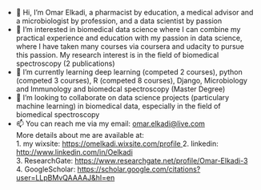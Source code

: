 - 👋 Hi, I’m Omar Elkadi, a pharmacist by education, a medical advisor and a microbiologist by profession, and a data scientist by passion
- 👀 I’m interested in biomedical data science where I can combine my practical experience and education with my passion in data science, where I have taken many courses via coursera and udacity to pursue this passion. My research interest is in the field of biomedical spectroscopy (2 publications) 
- 🌱 I’m currently learning deep learning (competed 2 courses), python (competed 3 courses), R (competed 8 courses), Django, Microbiology and Immunology and biomedcal spectroscopy (Master Degree)   
- 💞️ I’m looking to collaborate on data science projects (particulary machine learning) in biomedical data, especially in the field of biomedical spectroscopy
- 📫 You can reach me via my email: omar.elkadi@live.com   
        More details about me are available at:   
         1. my wixsite: [https://omelkadi.wixsite.com/profile  ](https://omarelkadi7.wixsite.com/profile) 
         2. linkedin: http://www.linkedin.com/in/Oelkadi   
         3. ResearchGate: https://www.researchgate.net/profile/Omar-Elkadi-3   
         4. GoogleScholar: https://scholar.google.com/citations?user=LLpBMvQAAAAJ&hl=en   
                                            

